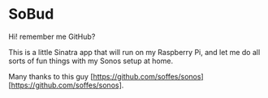 # SoBud

Hi! remember me GitHub?

This is a little Sinatra app that will run on my Raspberry Pi, and let me do all sorts of fun things with my Sonos setup at home.


Many thanks to this guy [https://github.com/soffes/sonos] [https://github.com/soffes/sonos].